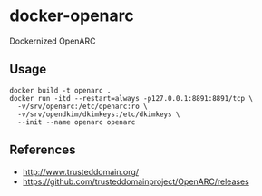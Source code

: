 # docker-openarc

Dockernized OpenARC

## Usage
```shell
docker build -t openarc .
docker run -itd --restart=always -p127.0.0.1:8891:8891/tcp \
  -v/srv/openarc:/etc/openarc:ro \
  -v/srv/opendkim/dkimkeys:/etc/dkimkeys \
  --init --name openarc openarc
```

## References
- http://www.trusteddomain.org/
- https://github.com/trusteddomainproject/OpenARC/releases
